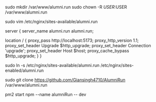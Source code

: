 sudo mkdir /var/www/alumni.run
sudo chown -R $USER:$USER /var/www/alumni.run

sudo vim /etc/nginx/sites-available/alumni.run

server {
  server_name alumni.run alumni.run;

  location / {
    proxy_pass http://localhost:5173;
    proxy_http_version 1.1;
    proxy_set_header Upgrade $http_upgrade;
    proxy_set_header Connection 'upgrade';
    proxy_set_header Host $host;
    proxy_cache_bypass $http_upgrade;
  }
}

sudo ln -s /etc/nginx/sites-available/alumni.run /etc/nginx/sites-enabled/alumni.run

sudo git clone https://github.com/Giansingh4710/AlumniRun /var/www/alumni.run

pm2 start npm --name alumniRun -- dev
